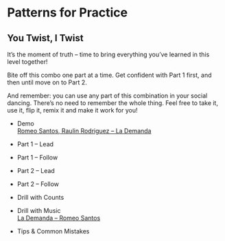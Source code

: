 # Patterns for Practice

## You Twist, I Twist

It’s the moment of truth – time to bring everything you’ve learned in this level together!

Bite off this combo one part at a time. Get confident with Part 1 first, and then until move on to Part 2.

And remember: you can use any part of this combination in your social dancing. There’s no need to remember the whole thing. Feel free to take it, use it, flip it, remix it and make it work for you!

* Demo
<br>[Romeo Santos, Raulin Rodriguez – La Demanda](https://www.youtube.com/watch?v=cOy4siyFp0U)

* Part 1 – Lead
* Part 1 – Follow
* Part 2 – Lead
* Part 2 – Follow
* Drill with Counts
* Drill with Music
<br>[La Demanda – Romeo Santos](https://www.youtube.com/watch?v=cOy4siyFp0U)

* Tips & Common Mistakes
